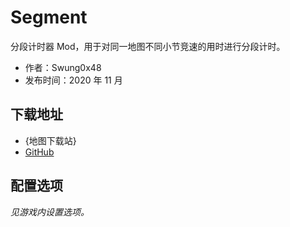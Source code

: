 # Segment

分段计时器 Mod，用于对同一地图不同小节竞速的用时进行分段计时。

- 作者：Swung0x48
- 发布时间：2020 年 11 月

## 下载地址

- {地图下载站}
- [GitHub](https://github.com/Swung0x48/Segment)

## 配置选项

*见游戏内设置选项。*
